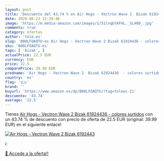 ```yaml
---
layout: post
title: 'Descuento del 43.74 % en Air Hogs - Vectron Wave 2  Bizak 6192443'
date: 2020-06-23 12:39:46
image: 'https://m.media-amazon.com/images/I/51lnqblKFHL._SL400_.jpg'
comments: true
category: ofertas
author: 'tole.es'
slug: 'B00LFOAQTU-es Air Hogs - Vectron Wave 2 Bizak 61924436 - colores surtidos'
sku: 'B00LFOAQTU-es'
tags: [ 'bizak', ]
actualPrice: 22.5 EUR
currency: EUR
price: 22.5
comparePrice: 39.99 EUR
prodname: 'Air Hogs - Vectron Wave 2  Bizak 61924436  - colores surtidos'
country: 'es'
flag: '🇪🇸'
brand: ''
buyurl: 'https://www.amazon.es/dp/B00LFOAQTU/?tag=tolees-21'
descuento: '43.74'
average: '22.5'
---
```


Tienes [Air Hogs - Vectron Wave 2  Bizak 61924436  - colores surtidos](https://www.amazon.es/dp/B00LFOAQTU/?tag=tolees-21) con un 43.74 % de descuento con precio de oferta de 22.5 EUR (original: 39.99 EUR) en el siguiente enlace!

[![Air Hogs - Vectron Wave 2  Bizak 6192443](https://m.media-amazon.com/images/I/51lnqblKFHL._SL400_.jpg)](https://www.amazon.es/dp/B00LFOAQTU/?tag=tolees-21)

ℹ️:


[🛒 Accede a la oferta!!](https://www.amazon.es/dp/B00LFOAQTU/?tag=tolees-21)
